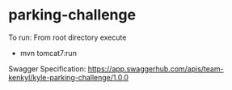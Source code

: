 # parking-challenge

To run: From root directory execute 
- mvn tomcat7:run


Swagger Specification: https://app.swaggerhub.com/apis/team-kenkyl/kyle-parking-challenge/1.0.0 
